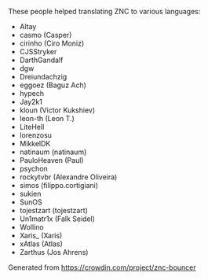 These people helped translating ZNC to various languages:

* Altay
* casmo (Casper)
* cirinho (Ciro Moniz)
* CJSStryker
* DarthGandalf
* dgw
* Dreiundachzig
* eggoez (Baguz Ach)
* hypech
* Jay2k1
* kloun (Victor Kukshiev)
* leon-th (Leon T.)
* LiteHell
* lorenzosu
* MikkelDK
* natinaum (natinaum)
* PauloHeaven (Paul)
* psychon
* rockytvbr (Alexandre Oliveira)
* simos (filippo.cortigiani)
* sukien
* SunOS
* tojestzart (tojestzart)
* Un1matr1x (Falk Seidel)
* Wollino
* Xaris_ (Xaris)
* xAtlas (Atlas)
* Zarthus (Jos Ahrens)

Generated from https://crowdin.com/project/znc-bouncer
